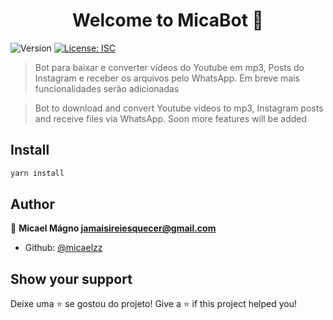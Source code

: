 <h1 align="center">Welcome to MicaBot 👋</h1>
<p>
  <img alt="Version" src="https://img.shields.io/badge/version-1.0.0-blue.svg?cacheSeconds=2592000" />
  <a href="#" target="_blank">
    <img alt="License: ISC" src="https://img.shields.io/badge/License-ISC-yellow.svg" />
  </a>
</p>

> Bot para baixar e converter vídeos do Youtube em mp3, Posts do Instagram e receber os arquivos pelo WhatsApp. Em breve mais funcionalidades serão adicionadas

> Bot to download and convert Youtube videos to mp3, Instagram posts and receive files via WhatsApp. Soon more features will be added

## Install

```sh
yarn install
```

## Author

👤 **Micael Mágno <jamaisireiesquecer@gmail.com>**

* Github: [@micaelzz](https://github.com/micaelzz)

## Show your support

Deixe uma ⭐️ se gostou do projeto!
Give a ⭐️ if this project helped you!